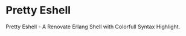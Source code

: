Pretty Eshell 
===============
Pretty Eshell - A Renovate Erlang Shell with Colorfull Syntax Highlight.


